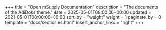 +++
title = "Open mSupply Documentation"
description = "The documents of the AdiDoks theme."
date = 2025-05-01T08:00:00+00:00
updated = 2021-05-01T08:00:00+00:00
sort_by = "weight"
weight = 1
paginate_by = 0
template = "docs/section.es.html"
insert_anchor_links = "right"
+++
